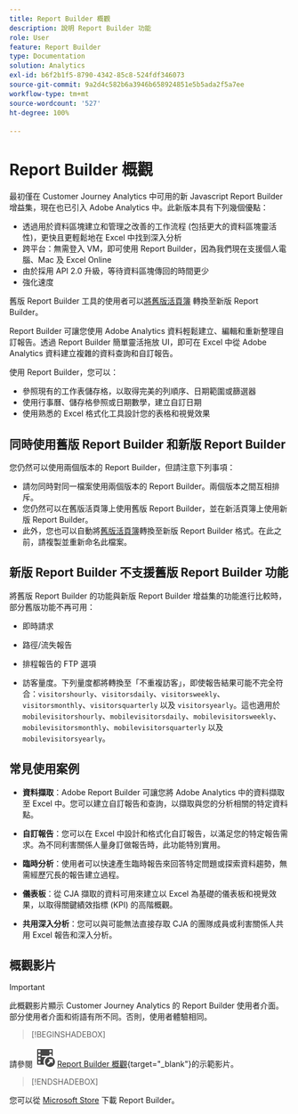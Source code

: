 ```yaml
---
title: Report Builder 概觀
description: 說明 Report Builder 功能
role: User
feature: Report Builder
type: Documentation
solution: Analytics
exl-id: b6f2b1f5-8790-4342-85c8-524fdf346073
source-git-commit: 9a2d4c582b6a3946b658924851e5b5ada2f5a7ee
workflow-type: tm+mt
source-wordcount: '527'
ht-degree: 100%

---
```


# Report Builder 概觀

最初僅在 Customer Journey Analytics 中可用的新 Javascript Report Builder 增益集，現在也已引入 Adobe Analytics 中。此新版本具有下列幾個優點：

- 透過用於資料區塊建立和管理之改善的工作流程 (包括更大的資料區塊靈活性)，更快且更輕鬆地在 Excel 中找到深入分析
- 跨平台：無需登入 VM，即可使用 Report Builder，因為我們現在支援個人電腦、Mac 及 Excel Online
- 由於採用 API 2.0 升級，等待資料區塊傳回的時間更少
- 強化速度

舊版 Report Builder 工具的使用者可以[將舊版活頁簿](/help/analyze/report-builder/convert-workbooks.md) 轉換至新版 Report Builder。

Report Builder 可讓您使用 Adobe Analytics 資料輕鬆建立、編輯和重新整理自訂報告。透過 Report Builder 簡單靈活拖放 UI，即可在 Excel 中從 Adobe Analytics 資料建立複雜的資料查詢和自訂報告。

使用 Report Builder，您可以：

- 參照現有的工作表儲存格，以取得完美的列順序、日期範圍或篩選器
- 使用行事曆、儲存格參照或日期數學，建立自訂日期
- 使用熟悉的 Excel 格式化工具設計您的表格和視覺效果

## 同時使用舊版 Report Builder 和新版 Report Builder

您仍然可以使用兩個版本的 Report Builder，但請注意下列事項：

- 請勿同時對同一檔案使用兩個版本的 Report Builder。兩個版本之間互相排斥。
- 您仍然可以在舊版活頁簿上使用舊版 Report Builder，並在新活頁簿上使用新版 Report Builder。
- 此外，您也可以自動將[舊版活頁簿](/help/analyze/report-builder/convert-workbooks.md)轉換至新版 Report Builder 格式。在此之前，請複製並重新命名此檔案。

## 新版 Report Builder 不支援舊版 Report Builder 功能

將舊版 Report Builder 的功能與新版 Report Builder 增益集的功能進行比較時，部分舊版功能不再可用：

- 即時請求

- 路徑/流失報告

- 排程報告的 FTP 選項

- 訪客量度。下列量度都將轉換至「不重複訪客」，即使報告結果可能不完全符合：`visitorshourly`、`visitorsdaily`、`visitorsweekly`、`visitorsmonthly`、`visitorsquarterly` 以及 `visitorsyearly`。這也適用於 `mobilevisitorshourly`、`mobilevisitorsdaily`、`mobilevisitorsweekly`、`mobilevisitorsmonthly`、`mobilevisitorsquarterly` 以及 `mobilevisitorsyearly`。

## 常見使用案例

- **資料擷取**：Adobe Report Builder 可讓您將 Adobe Analytics 中的資料擷取至 Excel 中。您可以建立自訂報告和查詢，以擷取與您的分析相關的特定資料點。

- **自訂報告**：您可以在 Excel 中設計和格式化自訂報告，以滿足您的特定報告需求。為不同利害關係人量身訂做報告時，此功能特別實用。

- **臨時分析**：使用者可以快速產生臨時報告來回答特定問題或探索資料趨勢，無需經歷冗長的報告建立過程。

- **儀表板**：從 CJA 擷取的資料可用來建立以 Excel 為基礎的儀表板和視覺效果，以取得關鍵績效指標 (KPI) 的高階概觀。

- **共用深入分析**：您可以與可能無法直接存取 CJA 的團隊成員或利害關係人共用 Excel 報告和深入分析。

## 概觀影片

>[!IMPORTANT]
>
>此概觀影片顯示 Customer Journey Analytics 的 Report Builder 使用者介面。部分使用者介面和術語有所不同。否則，使用者體驗相同。


>[!BEGINSHADEBOX]

請參閱 ![VideoCheckedOut](/help/assets/icons/VideoCheckedOut.svg) [Report Builder 概觀](https://video.tv.adobe.com/v/337569?quality=12&learn=on){target="_blank"}的示範影片。

>[!ENDSHADEBOX]

您可以從 [Microsoft Store](https://appsource.microsoft.com/en-us/product/office/WA200003101?tab=Overview) 下載 Report Builder。
